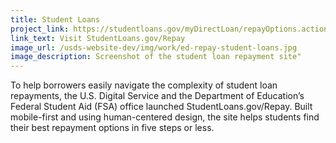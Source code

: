 ```yaml
---
title: Student Loans
project_link: https://studentloans.gov/myDirectLoan/repayOptions.action
link_text: Visit StudentLoans.gov/Repay
image_url: /usds-website-dev/img/work/ed-repay-student-loans.jpg
image_description: Screenshot of the student loan repayment site"
---
```


To help borrowers easily navigate the complexity of student loan repayments, the U.S. Digital Service and the Department of Education&#8217;s Federal Student Aid (FSA) office launched StudentLoans.gov/Repay. Built mobile-first and using human-centered design, the site helps students find their best repayment options in five steps or less.
